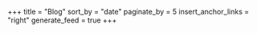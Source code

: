 +++
title = "Blog"
sort_by = "date"
paginate_by = 5
insert_anchor_links = "right"
generate_feed = true
+++
